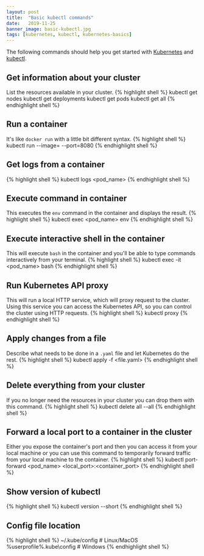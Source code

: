 ```yaml
---
layout: post
title:  "Basic kubectl commands"
date:   2019-11-25
banner_image: basic-kubectl.jpg
tags: [kubernetes, kubectl, kubernetes-basics]
---
```


The following commands should help you get started with [Kubernetes](https://kubernetes.io/) and [kubectl](https://kubernetes.io/docs/reference/generated/kubectl/kubectl-commands).

## Get information about your cluster
List the resources available in your cluster.
{% highlight shell %}
kubectl get nodes
kubectl get deployments
kubectl get pods
kubectl get all
{% endhighlight shell %}

## Run a container
It's like `docker run` with a little bit different syntax.
{% highlight shell %}
kubectl run <name> --image=<image> --port=8080
{% endhighlight shell %}

## Get logs from a container
{% highlight shell %}
kubectl logs <pod_name>
{% endhighlight shell %}

## Execute command in container
This executes the `env` command in the container and displays the result.
{% highlight shell %}
kubectl exec <pod_name> env
{% endhighlight shell %}

<!--more-->

## Execute interactive shell in the container
This will execute `bash` in the container and you'll be able to type commands interactively from your terminal.
{% highlight shell %}
kubectl exec -it <pod_name> bash
{% endhighlight shell %}

## Run Kubernetes API proxy
This will run a local HTTP service, which will proxy request to the cluster. Using this service you can access the Kubernetes API, so you can control the cluster using HTTP requests.
{% highlight shell %}
kubectl proxy
{% endhighlight shell %}

## Apply changes from a file
Describe what needs to be done in a `.yaml` file and let Kubernetes do the rest.
{% highlight shell %}
kubectl apply -f <file.yaml>
{% endhighlight shell %}

## Delete everything from your cluster
If you no longer need the resources in your cluster you can drop them with this command.
{% highlight shell %}
kubectl delete all --all
{% endhighlight shell %}

## Forward a local port to a container in the cluster
Either you expose the container's port and then you can access it from your local machine or you can use this command to temporarily forward traffic from your local machine to the container.
{% highlight shell %}
kubectl port-forward <pod_name> <local_port>:<container_port>
{% endhighlight shell %}

## Show version of kubectl
{% highlight shell %}
kubectl version --short
{% endhighlight shell %}

## Config file location
{% highlight shell %}
~/.kube/config # Linux/MacOS
%userprofile%\.kube\config # Windows
{% endhighlight shell %}
